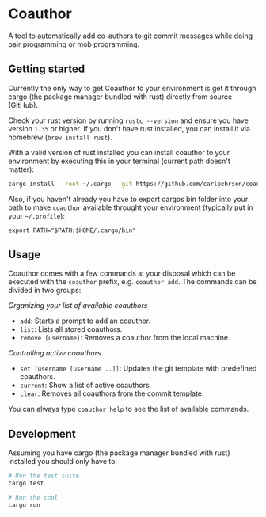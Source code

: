 # Coauthor
A tool to automatically add co-authors to git commit messages while doing
pair programming or mob programming.

## Getting started
Currently the only way to get Coauthor to your environment is get it through
cargo (the package manager bundled with rust) directly from source (GitHub).

Check your rust version by running `rustc --version` and ensure you have
version `1.35` or higher. If you don't have rust installed, you can install it
via homebrew (`brew install rust`).

With a valid version of rust installed you can install coauthor to your
environment by executing this in your terminal (current path doesn't matter):

```sh
cargo install --root ~/.cargo --git https://github.com/carlpehrson/coauthor --tag v0.2.0 coauthor
```

Also, if you haven't already you have to export cargos bin folder into your path
to make `coauthor` available throught your environment (typically put in your `~/.profile`):

```
export PATH="$PATH:$HOME/.cargo/bin"
```

## Usage
Coauthor comes with a few commands at your disposal which can be executed with
the `coauthor` prefix, e.g. `coauthor add`. The commands can be divided
in two groups:

*Organizing your list of available coauthors*
- `add`: Starts a prompt to add an coauthor.
- `list`: Lists all stored coauthors.
- `remove [username]`: Removes a coauthor from the local machine.

*Controlling active coauthors*
- `set [username [username ..]]`: Updates the git template with predefined coauthors.
- `current`: Show a list of active coauthors.
- `clear`: Removes all coauthors from the commit template.

You can always type `coauthor help` to see the list of available commands.

## Development
Assuming you have cargo (the package manager bundled with rust) installed
you should only have to:

```sh
# Run the test suite
cargo test

# Run the tool
cargo run
```
